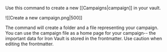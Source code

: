 Use this command to create a new [[Campaigns|campaign]] in your vault.

![[Create a new campaign.png|500]]

The command will create a folder and a file representing your campaign. You can use the campaign file as a home page for your campaign-- the important data for Iron Vault is stored in the frontmatter. Use caution when editing the frontmatter.